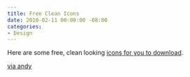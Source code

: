 ```yaml
---
title: Free Clean Icons
date: 2010-02-11 00:00:00 -08:00
categories:
- Design
---
```


<p>Here are some free, clean looking <a href="http://somerandomdude.com/projects/iconic/">icons for you to download</a>. </p>

<p><a href="http://yizzle.com/">via andy</a></p>
